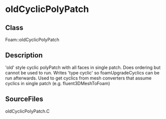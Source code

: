 # oldCyclicPolyPatch 
## Class
Foam::oldCyclicPolyPatch

## Description
'old' style cyclic polyPatch with all faces in single patch. Does ordering
but cannot be used to run. Writes 'type cyclic' so foamUpgradeCyclics
can be run afterwards.
Used to get cyclics from mesh converters that assume cyclics in single
patch (e.g. fluent3DMeshToFoam)

## SourceFiles
oldCyclicPolyPatch.C


